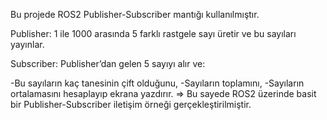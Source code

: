 Bu projede ROS2 Publisher-Subscriber mantığı kullanılmıştır.

Publisher: 1 ile 1000 arasında 5 farklı rastgele sayı üretir ve bu sayıları yayınlar.

Subscriber: Publisher’dan gelen 5 sayıyı alır ve:

-Bu sayıların kaç tanesinin çift olduğunu,
-Sayıların toplamını,
-Sayıların ortalamasını hesaplayıp ekrana yazdırır.
=> Bu sayede ROS2 üzerinde basit bir Publisher-Subscriber iletişim örneği gerçekleştirilmiştir.
